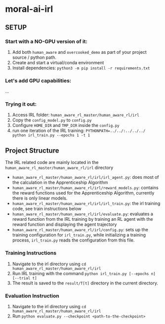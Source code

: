 # moral-ai-irl

## SETUP

### Start with a NO-GPU version of it:

1. Add both `human_aware` and `overcooked_demo` as part of your project source / python path.
2. Create and start a virtual/conda environment
3. Install dependencies: `python3 -m pip install -r requirements.txt`

### Let's add GPU capabilities:
...

### Trying it out:

1. Access IRL folder: `human_aware_rl_master/human_aware_rl/irl`
2. Copy the `config_model.py` to `config.py`
3. Configure `HOME_DIR` and `TMP_DIR` inside the `config.py`
4. run one iteration of the IRL training: `PYTHONPATH=../../:../../../ python irl_train.py --epochs 1 -t 1`


## Project Structure

The IRL related code are mainly located in the `human_aware_rl_master/human_aware_rl/irl` directory
- `human_aware_rl_master/human_aware_rl/irl/irl_agent.py`: does most of the calculation in the Apprenticeship Algorithm
- `human_aware_rl_master/human_aware_rl/irl/reward_models.py`: contains the reward functions used for the Apprenticeship Algorithm, currently there is only linear models.
- `human_aware_rl_master/human_aware_rl/irl/irl_train.py`: the irl training code, see train instructions below
- `human_aware_rl_master/human_aware_rl/irl/evaluate.py`: evaluates a reward function from the IRL training by training an RL agent with the reward function and displaying the agent trajectory
- `human_aware_rl_master/human_aware_rl/irl/config.py`: sets up the training configuration for `irl_train.py`, while initializing a training process, `irl_train.py` reads the configuration from this file.

### Training Instructions
1. Navigate to the irl directory using `cd human_aware_rl_master/human_aware_rl/irl`
2. Run IRL training with the command `python irl_train.py [--epochs n] [--trial t]`
3. The result is saved to the `result/T[t]` directory in the current directory.

### Evaluation Instruction
1. Navigate to the irl directory using `cd human_aware_rl_master/human_aware_rl/irl`
2. Run `python evaluate.py --checkpoint <path-to-the-checkpoint>`
